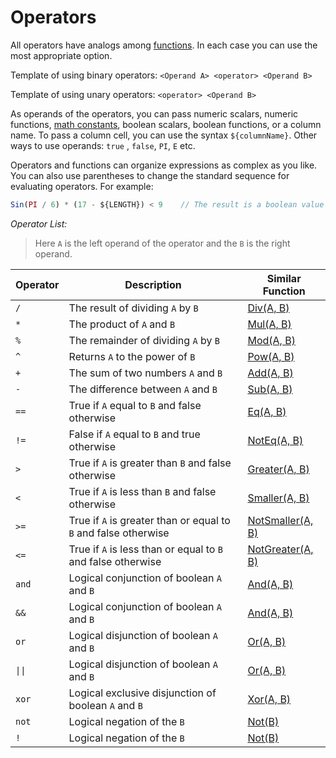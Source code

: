 <!-- TITLE: Operators -->
<!-- SUBTITLE: -->

# Operators

All operators have analogs among [functions](math-functions.md). In each case you can use the most appropriate option.

Template of using binary operators: `<Operand A> <operator> <Operand B>`

Template of using unary operators: `<operator> <Operand B>`

As operands of the operators, you can pass numeric scalars, numeric functions, [math constants](constants.md), boolean
scalars, boolean functions, or a column name. To pass a column cell, you can use the syntax `${columnName}`. Other ways
to use operands: `true`
, `false`, `PI`, `E` etc.

Operators and functions can organize expressions as complex as you like. You can also use parentheses to change the
standard sequence for evaluating operators. For example:

```javascript
Sin(PI / 6) * (17 - ${LENGTH}) < 9    // The result is a boolean value
```

*Operator List:*

> Here `A` is the left operand of the operator and the `B` is the right operand.

| Operator | Description                                                      | Similar Function                                 |
| -------- | ---------------------------------------------------------------- | ------------------------------------------------ |
| `/`      | The result of dividing `A` by `B`                                | [Div(A, B)](math-functions.md#div)               |
| `*`      | The product of `A` and `B`                                       | [Mul(A, B)](math-functions.md#mul)               |
| `%`      | The remainder of dividing `A` by `B`                             | [Mod(A, B)](math-functions.md#mod)               |
| `^`      | Returns `A` to the power of `B`                                  | [Pow(A, B)](math-functions.md#pow)               |
| `+`      | The sum of two numbers `A` and `B`                               | [Add(A, B)](math-functions.md#add)               |
| `-`      | The difference between `A` and `B`                               | [Sub(A, B)](math-functions.md#sub)               |
| `==`     | True if `A` equal to `B` and false otherwise                     | [Eq(A, B)](math-functions.md#eq)                 |
| `!=`     | False if `A` equal to `B` and true otherwise                     | [NotEq(A, B)](math-functions.md#noteq)           |
| `>`      | True if `A` is greater than `B` and false otherwise              | [Greater(A, B)](math-functions.md#greater)       |
| `<`      | True if `A` is less than `B` and false otherwise                 | [Smaller(A, B)](math-functions.md#smaller)       |
| `>=`     | True if `A` is greater than or equal to `B`  and false otherwise | [NotSmaller(A, B)](math-functions.md#notsmaller) |
| `<=`     | True if `A` is less than or equal to `B` and false otherwise     | [NotGreater(A, B)](math-functions.md#notgreater) |
| `and`    | Logical conjunction of boolean `A` and `B`                       | [And(A, B)](math-functions.md#and)               |
| `&&`     | Logical conjunction of boolean `A` and `B`                       | [And(A, B)](math-functions.md#and)               |
| `or`     | Logical disjunction of boolean `A` and `B`                       | [Or(A, B)](math-functions.md#or)                 |
| `\|\|`   | Logical disjunction of boolean `A` and `B`                       | [Or(A, B)](math-functions.md#or)                 |
| `xor`    | Logical exclusive disjunction of boolean `A` and `B`             | [Xor(A, B)](math-functions.md#xor)               |
| `not`    | Logical negation of the `B`                                      | [Not(B)](math-functions.md#not)                  |
| `!`      | Logical negation of the `B`                                      | [Not(B)](math-functions.md#not)                  |
